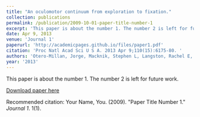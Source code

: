```yaml
---
title: "An oculomotor continuum from exploration to fixation."
collection: publications
permalink: /publication/2009-10-01-paper-title-number-1
excerpt: 'This paper is about the number 1. The number 2 is left for future work.'
date: Apr 9, 2013
venue: 'Journal 1'
paperurl: 'http://academicpages.github.io/files/paper1.pdf'
citation: 'Proc Natl Acad Sci U S A. 2013 Apr 9;110(15):6175-80. '
authors: 'Otero-Millan, Jorge, Macknik, Stephen L, Langston, Rachel E, Martinez-Conde, Susana'
year: '2013'
---
```

This paper is about the number 1. The number 2 is left for future work.

[Download paper here](http://academicpages.github.io/files/paper1.pdf)

Recommended citation: Your Name, You. (2009). "Paper Title Number 1." <i>Journal 1</i>. 1(1).
